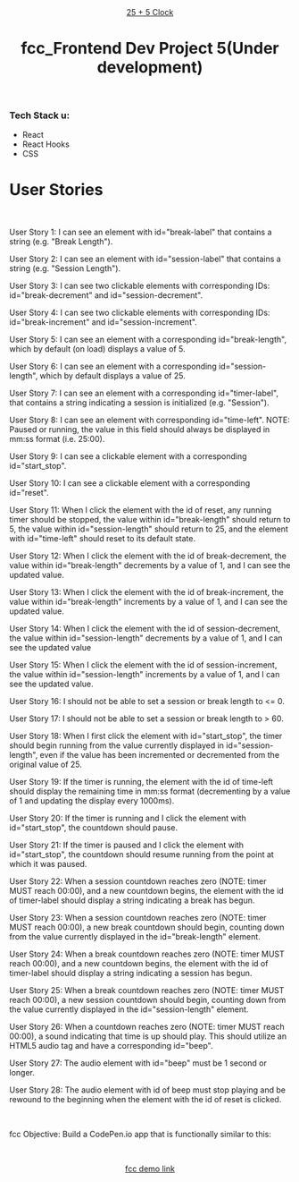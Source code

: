 <div align="center"><a href="####" target="_blank">25 + 5 Clock</a></div>
<h1 align="center">fcc_Frontend Dev Project 5(Under development)</h1><br>
<h3 align="left">Tech Stack u:</h3>
<ul>
<li>React</li>
<li>React Hooks</li>
<li>CSS</li>
</ul>
<h1 align="left">User Stories</h1> <br>

<p>User Story 1: I can see an element with id="break-label" that contains a string (e.g. "Break Length").</p>
<p>User Story 2: I can see an element with id="session-label" that contains a string (e.g. "Session Length").</p>
<p>User Story 3: I can see two clickable elements with corresponding IDs: id="break-decrement" and id="session-decrement".</p>
<p>User Story 4:  I can see two clickable elements with corresponding IDs: id="break-increment" and id="session-increment".</p>
<p>User Story 5: I can see an element with a corresponding id="break-length", which by default (on load) displays a value of 5.</p>
<p>User Story 6: I can see an element with a corresponding id="session-length", which by default displays a value of 25.<p>
<p>User Story 7: I can see an element with a corresponding id="timer-label", that contains a string indicating a session is initialized (e.g. "Session").</p>
<p>User Story 8: I can see an element with corresponding id="time-left". NOTE: Paused or running, the value in this field should always be displayed in mm:ss format (i.e. 25:00).</p>
<p>User Story 9: I can see a clickable element with a corresponding id="start_stop".</p>
<p>User Story 10: I can see a clickable element with a corresponding id="reset".</p>
<p>User Story 11: When I click the element with the id of reset, any running timer should be stopped, the value within id="break-length" should return to 5, the value within id="session-length" should return to 25, and the element with id="time-left" should reset to its default state.</p>
<p>User Story 12: When I click the element with the id of break-decrement, the value within id="break-length" decrements by a value of 1, and I can see the updated value.</p>
<p>User Story 13: When I click the element with the id of break-increment, the value within id="break-length" increments by a value of 1, and I can see the updated value.</p>
<p>User Story 14: When I click the element with the id of session-decrement, the value within id="session-length" decrements by a value of 1, and I can see the updated value</p>
<p>User Story 15: When I click the element with the id of session-increment, the value within id="session-length" increments by a value of 1, and I can see the updated value.</p>
<p>User Story 16: I should not be able to set a session or break length to <= 0.</p>
<p>User Story 17: I should not be able to set a session or break length to > 60.</p>
<p>User Story 18: When I first click the element with id="start_stop", the timer should begin running from the value currently displayed in id="session-length", even if the value has been incremented or decremented from the original value of 25.</p>
<p>User Story 19: If the timer is running, the element with the id of time-left should display the remaining time in mm:ss format (decrementing by a value of 1 and updating the display every 1000ms).</p>
<p>User Story 20: If the timer is running and I click the element with id="start_stop", the countdown should pause.</p>
<p>User Story 21: If the timer is paused and I click the element with id="start_stop", the countdown should resume running from the point at which it was paused.</p>
<p>User Story 22: When a session countdown reaches zero (NOTE: timer MUST reach 00:00), and a new countdown begins, the element with the id of timer-label should display a string indicating a break has begun.</p>
<p>User Story 23: When a session countdown reaches zero (NOTE: timer MUST reach 00:00), a new break countdown should begin, counting down from the value currently displayed in the id="break-length" element.</p>
<p>User Story 24: When a break countdown reaches zero (NOTE: timer MUST reach 00:00), and a new countdown begins, the element with the id of timer-label should display a string indicating a session has begun.</p>
<p>User Story 25: When a break countdown reaches zero (NOTE: timer MUST reach 00:00), a new session countdown should begin, counting down from the value currently displayed in the id="session-length" element.</p>
<p>User Story 26: When a countdown reaches zero (NOTE: timer MUST reach 00:00), a sound indicating that time is up should play. This should utilize an HTML5 audio tag and have a corresponding id="beep".</p>
<p>User Story 27: The audio element with id="beep" must be 1 second or longer.</p>
<p>User Story 28: The audio element with id of beep must stop playing and be rewound to the beginning when the element with the id of reset is clicked.</p><br>
<p align="left">fcc Objective: Build a CodePen.io app that is functionally similar to this: </p><br>
<p align="center"><a href="https://codepen.io/freeCodeCamp/full/XpKrrW" target="_blank">fcc demo link</a></p>